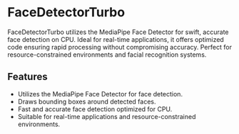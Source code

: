 # FaceDetectorTurbo
FaceDetectorTurbo utilizes the MediaPipe Face Detector for swift, accurate face detection on CPU. Ideal for real-time applications, it offers optimized code ensuring rapid processing without compromising accuracy. Perfect for resource-constrained environments and facial recognition systems.

## Features
- Utilizes the MediaPipe Face Detector for face detection.
- Draws bounding boxes around detected faces.
- Fast and accurate face detection optimized for CPU.
- Suitable for real-time applications and resource-constrained environments.


